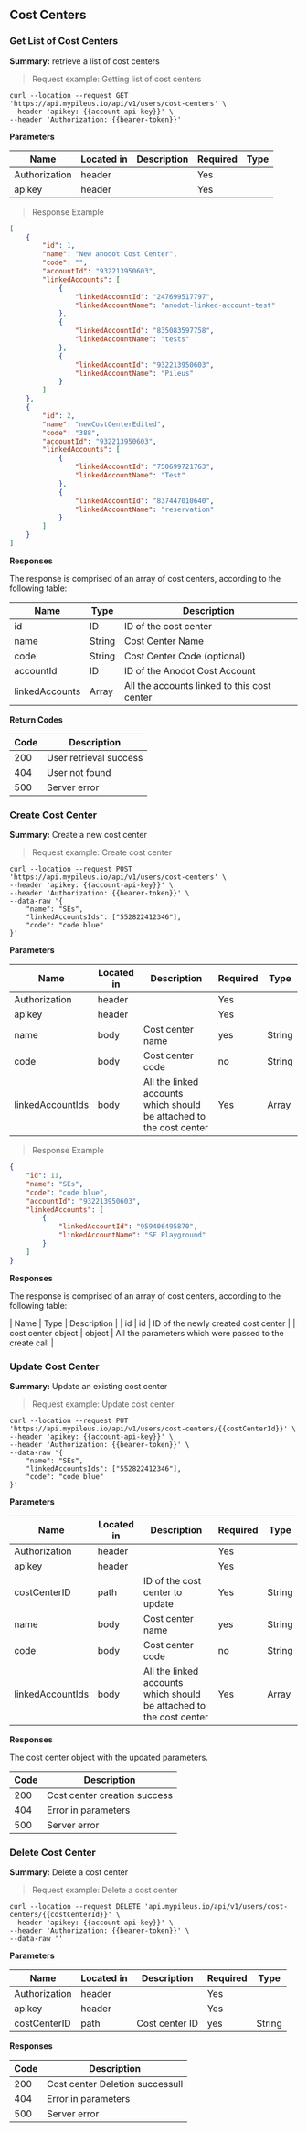 ## Cost Centers 

### Get List of Cost Centers 

**Summary:** retrieve a list of cost centers

> Request example: Getting list of cost centers

```shell
curl --location --request GET 'https://api.mypileus.io/api/v1/users/cost-centers' \
--header 'apikey: {{account-api-key}}' \
--header 'Authorization: {{bearer-token}}'
```

**Parameters**

| Name | Located in | Description | Required | Type |
| ---- | ---------- | ----------- | -------- | ---- |
| Authorization | header |  | Yes |  |
| apikey | header |  | Yes |  |

> Response Example

```json
[
    {
        "id": 1,
        "name": "New anodot Cost Center",
        "code": "",
        "accountId": "932213950603",
        "linkedAccounts": [
            {
                "linkedAccountId": "247699517797",
                "linkedAccountName": "anodot-linked-account-test"
            },
            {
                "linkedAccountId": "835083597758",
                "linkedAccountName": "tests"
            },
            {
                "linkedAccountId": "932213950603",
                "linkedAccountName": "Pileus"
            }
        ]
    },
    {
        "id": 2,
        "name": "newCostCenterEdited",
        "code": "388",
        "accountId": "932213950603",
        "linkedAccounts": [
            {
                "linkedAccountId": "750699721763",
                "linkedAccountName": "Test"
            },
            {
                "linkedAccountId": "837447010640",
                "linkedAccountName": "reservation"
            }
        ]
    }
]
```

**Responses**

The response is comprised of an array of cost centers, according to the following table:

| Name | Type | Description | 
| ---- | ---- | ----------- | 
| id | ID | ID of the cost center |
| name | String | Cost Center Name | 
| code | String | Cost Center Code (optional) |
| accountId | ID | ID of the Anodot Cost Account | 
| linkedAccounts | Array | All the accounts linked to this cost center |

**Return Codes**

| Code | Description |
| ---- | ----------- |
| 200 | User retrieval success |
| 404 | User not found |
| 500 | Server error |

### Create Cost Center

**Summary:** Create a new cost center

> Request example: Create cost center

```shell
curl --location --request POST 'https://api.mypileus.io/api/v1/users/cost-centers' \
--header 'apikey: {{account-api-key}}' \
--header 'Authorization: {{bearer-token}}' \
--data-raw '{
    "name": "SEs",
    "linkedAccountsIds": ["552822412346"],
    "code": "code blue"
}'
```

**Parameters**

| Name | Located in | Description | Required | Type |
| ---- | ---------- | ----------- | -------- | ---- |
| Authorization | header |  | Yes |  |
| apikey | header |  | Yes |  |
| name | body | Cost center name | yes | String |
| code | body | Cost center code | no | String |
| linkedAccountIds | body | All the linked accounts which should be attached to the cost center | Yes | Array |

> Response Example

```json
{
    "id": 11,
    "name": "SEs",
    "code": "code blue",
    "accountId": "932213950603",
    "linkedAccounts": [
        {
            "linkedAccountId": "959406495870",
            "linkedAccountName": "SE Playground"
        }
    ]
}
```

**Responses**

The response is comprised of an array of cost centers, according to the following table:

| Name | Type | Description |
| id | id | ID of the newly created cost center |
| cost center object | object | All the parameters which were passed to the create call | 




### Update Cost Center

**Summary:** Update an existing cost center

> Request example: Update cost center

```shell
curl --location --request PUT 'https://api.mypileus.io/api/v1/users/cost-centers/{{costCenterId}}' \
--header 'apikey: {{account-api-key}}' \
--header 'Authorization: {{bearer-token}}' \
--data-raw '{
    "name": "SEs",
    "linkedAccountsIds": ["552822412346"],
    "code": "code blue"
}'
```

**Parameters**

| Name | Located in | Description | Required | Type |
| ---- | ---------- | ----------- | -------- | ---- |
| Authorization | header |  | Yes |  |
| apikey | header |  | Yes |  |
| costCenterID | path | ID of the cost center to update | Yes | String |
| name | body | Cost center name | yes | String |
| code | body | Cost center code | no | String |
| linkedAccountIds | body | All the linked accounts which should be attached to the cost center | Yes | Array |

**Responses**

The cost center object with the updated parameters. 

| Code | Description |
| ---- | ----------- |
| 200 | Cost center creation success |
| 404 | Error in parameters |
| 500 | Server error |


### Delete Cost Center

**Summary:** Delete a cost center

> Request example: Delete a cost center

```shell
curl --location --request DELETE 'api.mypileus.io/api/v1/users/cost-centers/{{costCenterId}}' \
--header 'apikey: {{account-api-key}}' \
--header 'Authorization: {{bearer-token}}' \
--data-raw ''
```

**Parameters**

| Name | Located in | Description | Required | Type |
| ---- | ---------- | ----------- | -------- | ---- |
| Authorization | header |  | Yes |  |
| apikey | header |  | Yes |  |
| costCenterID | path | Cost center ID | yes | String |

**Responses**

| Code | Description |
| ---- | ----------- |
| 200 | Cost center Deletion successull |
| 404 | Error in parameters |
| 500 | Server error |

